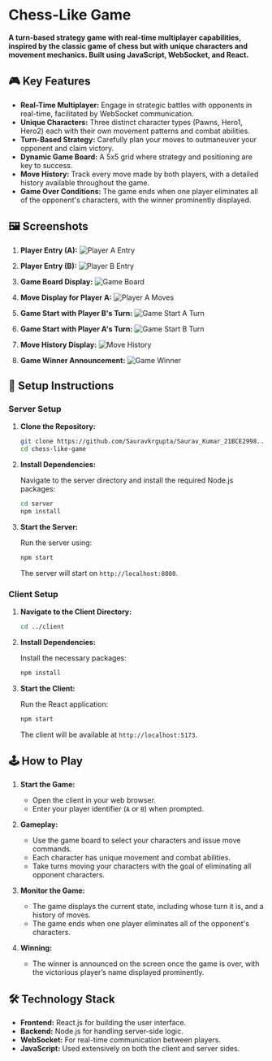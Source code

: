 # Chess-Like Game

**A turn-based strategy game with real-time multiplayer capabilities, inspired by the classic game of chess but with unique characters and movement mechanics. Built using JavaScript, WebSocket, and React.**

## 🎮 Key Features

- **Real-Time Multiplayer:** Engage in strategic battles with opponents in real-time, facilitated by WebSocket communication.
- **Unique Characters:** Three distinct character types (Pawns, Hero1, Hero2) each with their own movement patterns and combat abilities.
- **Turn-Based Strategy:** Carefully plan your moves to outmaneuver your opponent and claim victory.
- **Dynamic Game Board:** A 5x5 grid where strategy and positioning are key to success.
- **Move History:** Track every move made by both players, with a detailed history available throughout the game.
- **Game Over Conditions:** The game ends when one player eliminates all of the opponent's characters, with the winner prominently displayed.

## 🖼️ Screenshots

1. **Player Entry (A):**
   ![Player A Entry](https://github.com/user-attachments/assets/f89b4b1c-1a8e-4454-a0b7-bec8527b7f97)

2. **Player Entry (B):**
   ![Player B Entry](https://github.com/user-attachments/assets/45dd3ccc-8221-4930-863e-e23d1d9ffb53)

3. **Game Board Display:**
   ![Game Board](https://github.com/user-attachments/assets/2ca36e5e-9fa9-45d7-9a0a-090a5650b2e4)

4. **Move Display for Player A:**
   ![Player A Moves](https://github.com/user-attachments/assets/20f2eaac-bc9f-4e50-9bcf-36ffff3d0a0a)

5. **Game Start with Player B's Turn:**
   ![Game Start A Turn](https://github.com/user-attachments/assets/3b46fc04-533a-4c60-bcfb-a0e49bbcb5a3)

6. **Game Start with Player A's Turn:**
   ![Game Start B Turn](https://github.com/user-attachments/assets/7f821dd5-366f-47be-b2d1-3777d85579ce)

7. **Move History Display:**
   ![Move History](https://github.com/user-attachments/assets/11fc5970-875f-4546-b854-75362c4660ea)

8. **Game Winner Announcement:**
   ![Game Winner](https://github.com/user-attachments/assets/9112dcd8-ecce-4c4e-8a91-3079be82e4af)

## 🚀 Setup Instructions

### Server Setup

1. **Clone the Repository:**

    ```bash
    git clone https://github.com/Sauravkrgupta/Saurav_Kumar_21BCE2998..git
    cd chess-like-game
    ```

2. **Install Dependencies:**

    Navigate to the server directory and install the required Node.js packages:

    ```bash
    cd server
    npm install
    ```

3. **Start the Server:**

    Run the server using:

    ```bash
    npm start
    ```

    The server will start on `http://localhost:8080`.

### Client Setup

1. **Navigate to the Client Directory:**

    ```bash
    cd ../client
    ```

2. **Install Dependencies:**

    Install the necessary packages:

    ```bash
    npm install
    ```

3. **Start the Client:**

    Run the React application:

    ```bash
    npm start
    ```

    The client will be available at `http://localhost:5173`.

## 🕹️ How to Play

1. **Start the Game:**
   - Open the client in your web browser.
   - Enter your player identifier (`A` or `B`) when prompted.

2. **Gameplay:**
   - Use the game board to select your characters and issue move commands.
   - Each character has unique movement and combat abilities.
   - Take turns moving your characters with the goal of eliminating all opponent characters.

3. **Monitor the Game:**
   - The game displays the current state, including whose turn it is, and a history of moves.
   - The game ends when one player eliminates all of the opponent's characters.

4. **Winning:**
   - The winner is announced on the screen once the game is over, with the victorious player’s name displayed prominently.

## 🛠️ Technology Stack

- **Frontend:** React.js for building the user interface.
- **Backend:** Node.js for handling server-side logic.
- **WebSocket:** For real-time communication between players.
- **JavaScript:** Used extensively on both the client and server sides.
